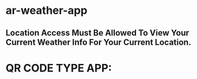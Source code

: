 # ar-weather-app
## Location Access Must Be Allowed To View Your Current Weather Info For Your Current Location.
# QR CODE TYPE APP: 
